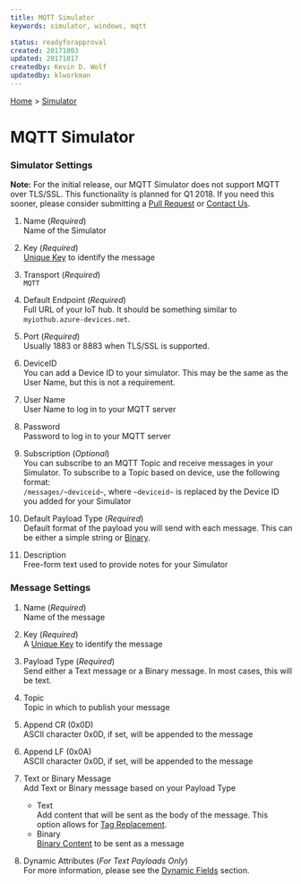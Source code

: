 ```yaml
---
title: MQTT Simulator
keywords: simulator, windows, mqtt

status: readyforapproval
created: 20171003
updated: 20171017
createdby: Kevin D. Wolf
updatedby: klworkman
---
```

[Home](../Index.md) > [Simulator](Index.md)

# MQTT Simulator

### Simulator Settings

**Note:** For the initial release, our MQTT Simulator does not support MQTT over TLS/SSL. This functionality is planned for Q1 2018.  If you need this sooner, please consider
submitting a [Pull Request](http://github.com/lagovista/simulator) or [Contact Us](http://support.nuviot.com.).

1. Name (*Required*)   
Name of the Simulator

2. Key (*Required*)   
[Unique Key](../Topics/Keys.md) to identify the message

3. Transport (*Required*)   
`MQTT`

4. Default Endpoint (*Required*)  
Full URL of your IoT hub. It should be something similar to `myiothub.azure-devices.net`.

5. Port (*Required*)  
Usually 1883 or 8883 when TLS/SSL is supported.

6. DeviceID  
You can add a Device ID to your simulator. This may be the same as the User Name, but this is not a requirement.

7. User Name  
User Name to log in to your MQTT server

8. Password  
Password to log in to your MQTT server

9. Subscription (*Optional*)  
You can subscribe to an MQTT Topic and receive messages in your Simulator.  To subscribe to a Topic based on device, use
the following format:   
```/messages/~deviceid~```, where `~deviceid~` is replaced by the Device ID you added for your Simulator

10. Default Payload Type (*Required*)  
Default format of the payload you will send with each message.  This can be either a simple string or [Binary](BinaryContent.md).

11. Description  
Free-form text used to provide notes for your Simulator

### Message Settings

1. Name (*Required*)    
Name of the message

2. Key (*Required*)    
A [Unique Key](../Topics/Keys.md) to identify the message

3. Payload Type (*Required*)  
Send either a Text message or a Binary message. In most cases, this will be text.

4. Topic  
Topic in which to publish your message

5. Append CR (0x0D)  
ASCII character 0x0D, if set, will be appended to the message

6. Append LF (0x0A)  
ASCII character 0x0D, if set, will be appended to the message

7.  Text or Binary Message   
Add Text or Binary message based on your Payload Type
     * Text   
Add content that will be sent as the body of the message. This option allows for [Tag Replacement](DynamicFields.md).
     * Binary   
[Binary Content](BinaryContent.md) to be sent as a message

8. Dynamic Attributes (*For Text Payloads Only*)  
For more information, please see the [Dynamic Fields](DynamicFields.md) section.
